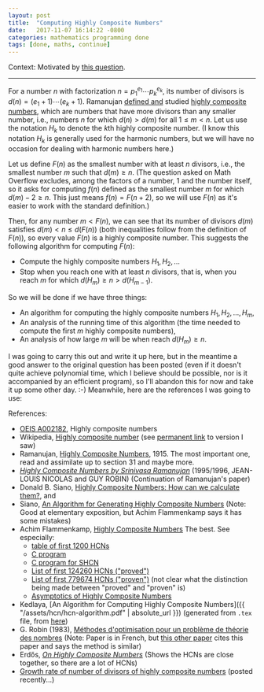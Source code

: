 ```yaml
---
layout: post
title:  "Computing Highly Composite Numbers"
date:   2017-11-07 16:14:22 -0800
categories: mathematics programming done
tags: [done, maths, continue]
---
```


Context: Motivated by [this question](https://mathoverflow.net/questions/284577/computational-complexity-of-finding-the-smallest-number-with-n-factors).

----

For a number $n$ with factorization $n = p_1^{e_1} \cdots p_k^{e_k}$, its number of divisors is $d(n) = (e_1 + 1) \cdots (e_k + 1)$. Ramanujan [defined and](http://ramanujan.sirinudi.org/Volumes/published/ram15.pdf) studied [highly composite numbers](https://en.wikipedia.org/wiki/Highly_composite_number), which are numbers that have more divisors than any smaller number, i.e., numbers $n$ for which $d(n) > d(m)$ for all $1 \le m < n$. Let us use the notation $H_k$ to denote the $k$th highly composite number. (I know this notation $H_k$ is generally used for the harmonic numbers, but we will have no occasion for dealing with harmonic numbers here.)

Let us define $F(n)$ as the smallest number with at least $n$ divisors, i.e., the smallest number $m$ such that $d(m) \ge n$. (The question asked on Math Overflow excludes, among the factors of a number, $1$ and the number itself, so it asks for computing $f(n)$ defined as the smallest number $m$ for which $d(m) - 2 \ge n$. This just means $f(n) = F(n + 2)$, so we will use $F(n)$ as it's easier to work with the standard definition.)

Then, for any number $m < F(n)$, we can see that its number of divisors $d(m)$ satisfies $d(m) < n \le d(F(n))$ (both inequalities follow from the definition of $F(n)$), so every value $F(n)$ is a highly composite number. This suggests the following algorithm for computing $F(n)$:

* Compute the highly composite numbers $H_1, H_2, \dots$
* Stop when you reach one with at least $n$ divisors, that is, when you reach $m$ for which $d(H_m) \ge n > d(H_{m-1})$.

So we will be done if we have three things:

* An algorithm for computing the highly composite numbers $H_1, H_2, \dots, H_m$,
* An analysis of the running time of this algorithm (the time needed to compute the first $m$ highly composite numbers),
* An analysis of how large $m$ will be when reach $d(H_m) \ge n$.

I was going to carry this out and write it up here, but in the meantime a good answer to the original question has been posted (even if it doesn't quite achieve polynomial time, which I believe should be possible, nor is it accompanied by an efficient program), so I'll abandon this for now and take it up some other day. :-) Meanwhile, here are the references I was going to use:

References:

* [OEIS A002182](https://oeis.org/A002182), Highly composite numbers
* Wikipedia, [Highly composite number](https://en.wikipedia.org/wiki/Highly_composite_number) (see [permanent link](https://en.wikipedia.org/w/index.php?title=Highly_composite_number&oldid=805548219) to version I saw)
* Ramanujan, [Highly Composite Numbers](http://ramanujan.sirinudi.org/Volumes/published/ram15.pdf), 1915. The most important one, read and assimilate up to section 31 and maybe more.
* [_Highly Composite Numbers by Srinivasa Ramanujan_](http://math.univ-lyon1.fr/~nicolas/ramanujanNR.pdf) (1995/1996, JEAN-LOUIS NICOLAS and GUY ROBIN) (Continuation of Ramanujan's paper)
* Donald B. Siano, [Highly Composite Numbers: How can we calculate them?](https://web.archive.org/web/20021212080514/http://www.eclipse.net:80/~dimona/juliannum.html), and
* Siano, [An Algorithm for Generating Highly Composite Numbers](http://wwwhomes.uni-bielefeld.de/achim/julianmanuscript3.pdf) (Note: Good at elementary exposition, but Achim Flammenkamp says it has some mistakes)
* Achim Flammenkamp, [Highly Composite Numbers](http://wwwhomes.uni-bielefeld.de/achim/highly.html) The best. See especially:
  * [table of first 1200 HCNs](http://wwwhomes.uni-bielefeld.de/achim/highly.txt)
  * [C program](http://wwwhomes.uni-bielefeld.de/achim/composite.txt)
  * [C program for SHCN](http://wwwhomes.uni-bielefeld.de/achim/shcn.txt)
  * [List of first 124260 HCNs ("proved")](http://wwwhomes.uni-bielefeld.de/achim/HCNs.gz)
  * [List of first 779674 HCNs ("proven")](http://wwwhomes.uni-bielefeld.de/achim/HCN.bz2) (not clear what the distinction being made between "proved" and "proven" is)
  * [Asymptotics of Highly Composite Numbers](http://wwwhomes.uni-bielefeld.de/achim/hcn.dvi)
* Kedlaya, [An Algorithm for Computing Highly Composite Numbers]({{ "/assets/hcn/hcn-algorithm.pdf" | absolute_url }}) (generated from `.tex` file, from [here](http://web.archive.org/web/19980707133810/www.math.princeton.edu/~kkedlaya/math/hcn-algorithm.tex))
* G. Robin (1983), [Méthodes d'optimisation pour un problème de théorie des nombres](http://www.numdam.org/article/ITA_1983__17_3_239_0.pdf) (Note: Paper is in French, but [this other paper](http://www.numdam.org/article/JTNB_2008__20_3_625_0.pdf) cites this paper and says the method is similar)
* Erdős, [_On Highly Composite Numbers_](https://www.renyi.hu/~p_erdos/1944-04.pdf) (Shows the HCNs are close together, so there are a lot of HCNs)
* [Growth rate of number of divisors of highly composite numbers](https://mathoverflow.net/questions/296937/growth-rate-of-number-of-divisors-of-highly-composite-numbers) (posted recently...)
